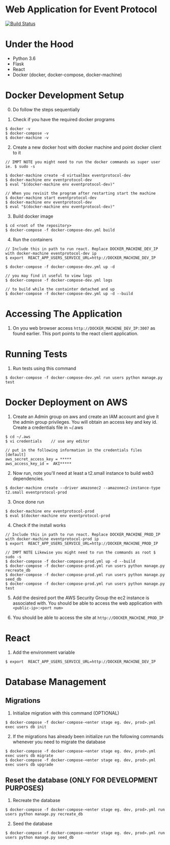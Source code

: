 # Web Application for Event Protocol
[![Build Status](https://travis-ci.com/eventprotocol/event-protocol-webapp.svg?branch=master)](https://travis-ci.com/eventprotocol/event-protocol-webapp)

# Under the Hood
- Python 3.6
- Flask
- React
- Docker (docker, docker-compose, docker-machine)


# Docker Development Setup
0. Do follow the steps sequentially

1. Check if you have the required docker programs
```
$ docker -v 
$ docker-compose -v
$ docker-machine -v
```

2. Create a new docker host with docker machine and point docker client to it
```
// IMPT NOTE you might need to run the docker commands as super user ie. $ sudo -s

$ docker-machine create -d virtualbox eventprotocol-dev
$ docker-machine env eventprotocol-dev
$ eval "$(docker-machine env eventprotocol-dev)"

// When you revisit the program after restarting start the machine
$ docker-machine start eventprotocol-dev
$ docker-machine env eventprotocol-dev
$ eval "$(docker-machine env eventprotocol-dev)"
```

3. Build docker image
```
$ cd <root of the repository>
$ docker-compose -f docker-compose-dev.yml build
```

4. Run the containers
```
// Include this in path to run react. Replace DOCKER_MACHINE_DEV_IP with docker-machine eventprotocol-dev ip
$ export  REACT_APP_USERS_SERVICE_URL=http://DOCKER_MACHINE_DEV_IP

$ docker-compose -f docker-compose-dev.yml up -d

// you may find it useful to view logs
$ docker-compose -f docker-compose-dev.yml logs

// to build while the containter detached and up
$ docker-compose -f docker-compose-dev.yml up -d --build
```

# Accessing The Application
1. On you web browser access `http://DOCKER_MACHINE_DEV_IP:3007` as found earlier. This port points to the react client application. 

# Running Tests
1. Run tests using this command
```
$ docker-compose -f docker-compose-dev.yml run users python manage.py test
```


# Docker Deployment on AWS
1. Create an Admin group on aws and create an IAM account and give it the admin group privileges. You will obtain an access key and key id. Create a credentials file in ~/.aws
```
$ cd ~/.aws
$ vi credentials    // use any editor 

// put in the following information in the credentials files
[default]
aws_secret_access_key = *****
aws_access_key_id =  AKI*****

```
2. Now run, note you'll need at least a t2.small instance to build web3 dependencies.
```
$ docker-machine create --driver amazonec2 --amazonec2-instance-type t2.small eventprotocol-prod
```

3. Once done run
```
$ docker-machine env eventprotocol-prod
$ eval $(docker-machine env eventprotocol-prod
```

4. Check if the install works
```
// Include this in path to run react. Replace DOCKER_MACHINE_PROD_IP with docker-machine eventprotocol-prod ip
$ export  REACT_APP_USERS_SERVICE_URL=http://DOCKER_MACHINE_PROD_IP

// IMPT NOTE Likewise you might need to run the commands as root $ sudo -s
$ docker-compose -f docker-compose-prod.yml up -d --build
$ docker-compose -f docker-compose-prod.yml run users python manage.py recreate_db
$ docker-compose -f docker-compose-prod.yml run users python manage.py seed_db
$ docker-compose -f docker-compose-prod.yml run users python manage.py test
```

5. Add the desired port the AWS Security Group the ec2 instance is associated with. You should be able to access the web application with `<public-ip>:<port num>`

6. You should be able to access the site at `http://DOCKER_MACHINE_PROD_IP`


# React
1. Add the environment variable
```
$ export  REACT_APP_USERS_SERVICE_URL=http://DOCKER_MACHINE_DEV_IP
```

# Database Management
## Migrations
1. Initialize migration with this command (OPTIONAL)
```
$ docker-compose -f docker-compose-<enter stage eg. dev, prod>.yml exec users db init
```

2. If the migrations has already been initialize run the following commands whenever you need to migrate the database
```
$ docker-compose -f docker-compose-<enter stage eg. dev, prod>.yml exec users db migrate
$ docker-compose -f docker-compose-<enter stage eg. dev, prod>.yml exec users db upgrade
```

## Reset the database (**ONLY FOR DEVELOPMENT PURPOSES**)
1. Recreate the database
```
$ docker-compose -f docker-compose-<enter stage eg. dev, prod>.yml run users python manage.py recreate_db
```

2. Seed the database 
```
$ docker-compose -f docker-compose-<enter stage eg. dev, prod>.yml run users python manage.py seed_db
```
